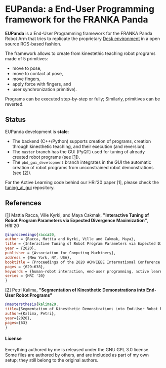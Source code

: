 # EUPanda: a End-User Programming framework for the FRANKA Panda

**EUPanda** is a End-User Programming framework for the FRANKA Panda Robot Arm that tries to replicate the proprietary
[Desk environment] in a open source ROS-based fashion.

The framework allows to create from kinestethic teaching robot programs made of 5 primitives:
* move to pose,
* move to contact at pose,
* move fingers,
* apply force with fingers, and 
* user synchronization primitive).

Programs can be executed step-by-step or fully; Similarly, primitives can be reverted.

## Status

EUPanda development is **stale**:
* The backend (C++/Python) supports creation of programs, creation through kinesthetic teaching, and their execution (and reversion).
* The `master` branch has the GUI (PyQT) used for tuning of already created robot programs (see \[[1]\]).
* The `pbd_gui_development` branch integrates in the GUI the automatic creation of robot programs from unconstrained robot demonstrations (see  \[[2]\]).

For the Active Learning code behind our HRI'20 paper \[1\], please check the [tuning_al_gui] repository.

## References

\[[1]\] Mattia Racca, Ville Kyrki, and Maya Cakmak, **"Interactive Tuning of Robot Program Parameters via Expected Divergence Maximization"**, HRI'20
```bibtex
@inproceedings{racca20,
author = {Racca, Mattia and Kyrki, Ville and Cakmak, Maya},
title = {Interactive Tuning of Robot Program Parameters via Expected Divergence Maximization},
year = {2020},
publisher = {Association for Computing Machinery},
address = {New York, NY, USA},
booktitle = {Proceedings of the 2020 ACM/IEEE International Conference on Human-Robot Interaction},
pages = {629–638},
keywords = {human-robot interaction, end-user programming, active learning},
series = {HRI '20}
}
```
\[[2]\] Petri Kalima, **"Segmentation of Kinesthetic Demonstrations into End-User Robot Programs"**
```bibtex
@mastersthesis{kalima20,
title={Segmentation of Kinesthetic Demonstrations into End-User Robot Programs},
author={Kalima, Petri},
year={2020},
pages={63}
}
```

[1]: https://dl.acm.org/doi/abs/10.1145/3319502.3374784
[2]: https://aaltodoc.aalto.fi/handle/123456789/47148
[tuning_al_gui]: https://github.com/MattiaRacca/tuning_al_gui
[Desk environment]: https://www.franka.de/capability

#### License
Everything authored by me is released under the GNU GPL 3.0 license. Some files are authored by others, and are included
as part of my own setup; they still belong to the original authors.
